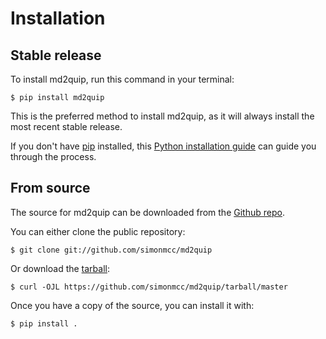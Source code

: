 # Installation

## Stable release

To install md2quip, run this command in your
terminal:

``` console
$ pip install md2quip
```

This is the preferred method to install md2quip, as it will always install the most recent stable release.

If you don't have [pip][] installed, this [Python installation guide][]
can guide you through the process.

## From source

The source for md2quip can be downloaded from
the [Github repo][].

You can either clone the public repository:

``` console
$ git clone git://github.com/simonmcc/md2quip
```

Or download the [tarball][]:

``` console
$ curl -OJL https://github.com/simonmcc/md2quip/tarball/master
```

Once you have a copy of the source, you can install it with:

``` console
$ pip install .
```

  [pip]: https://pip.pypa.io
  [Python installation guide]: http://docs.python-guide.org/en/latest/starting/installation/
  [Github repo]: https://github.com/%7B%7B%20cookiecutter.github_username%20%7D%7D/%7B%7B%20cookiecutter.project_slug%20%7D%7D
  [tarball]: https://github.com/%7B%7B%20cookiecutter.github_username%20%7D%7D/%7B%7B%20cookiecutter.project_slug%20%7D%7D/tarball/master
